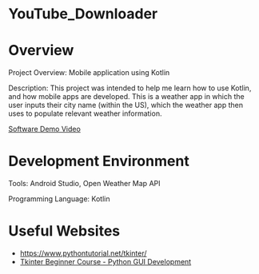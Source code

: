 # YouTube_Downloader
# Overview

Project Overview: Mobile application using Kotlin

Description: This project was intended to help me learn how to use Kotlin, and how mobile apps are developed. This is a weather app in which the user inputs their city name (within the US), which the weather app then uses to populate relevant weather information.

[Software Demo Video](https://youtu.be/3G8aiCqBAA4)

# Development Environment

Tools: Android Studio, Open Weather Map API

Programming Language: Kotlin

# Useful Websites

* https://www.pythontutorial.net/tkinter/
* [Tkinter Beginner Course - Python GUI Development](https://www.youtube.com/watch?v=ibf5cx221hk)